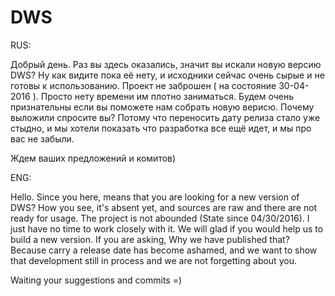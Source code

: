# DWS

RUS:

Добрый день. Раз вы здесь оказались, значит вы искали новую версию DWS? Ну как видите пока её нету, и исходники сейчас очень сырые и не готовы к использованию. 
Проект не заброшен ( на состояние 30-04-2016 ). Просто нету времени им плотно заниматься. 
Будем очень признательны если вы поможете нам собрать новую верисю. 
Почему выложили спросите вы? Потому что переносить дату релиза стало уже стыдно, и мы хотели показать что разработка все ещё идет, и мы про вас не забыли. 

Ждем ваших предложений и комитов) 

ENG:

Hello. Since you here, means that you are looking for a new version of DWS? How you see, it's absent yet, and sources are raw and there are not ready for usage.
The project is not abounded (State since 04/30/2016). I just have no time to work closely with it.
We will glad if you would help us to build a new version.
If you are asking, Why we have published that? Because carry a release date has become ashamed, and we want to show that development still in process and we are not forgetting about you.

Waiting your suggestions and commits =)
